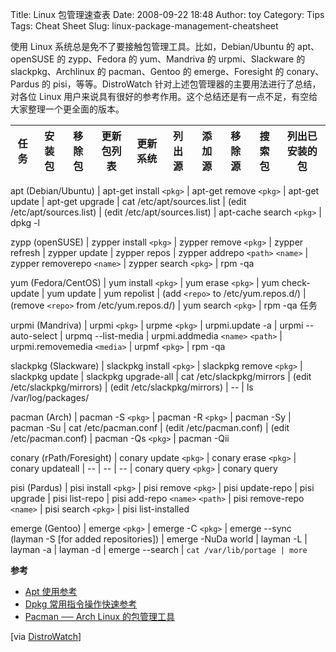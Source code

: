 Title: Linux 包管理速查表
Date: 2008-09-22 18:48
Author: toy
Category: Tips
Tags: Cheat Sheet
Slug: linux-package-management-cheatsheet

使用 Linux 系统总是免不了要接触包管理工具。比如，Debian/Ubuntu 的 apt、openSUSE 的 zypp、Fedora 的 yum、Mandriva 的 urpmi、Slackware 的 slackpkg、Archlinux 的 pacman、Gentoo 的 emerge、Foresight 的 conary、Pardus 的 pisi，等等。DistroWatch 针对上述包管理器的主要用法进行了总结，对各位 Linux 用户来说具有很好的参考作用。这个总结还是有一点不足，有空给大家整理一个更全面的版本。

<!-- PELICAN_END_SUMMARY -->

任务 | 安装包 | 移除包 | 更新包列表 | 更新系统 | 列出源 | 添加源 | 移除源 | 搜索包 | 列出已安装的包
---- | ------ | ------ | ---------- | -------- | ------ | ------ | ------ | ------ | --------------

apt (Debian/Ubuntu) | apt-get install `<pkg>` | apt-get remove `<pkg>` | apt-get update | apt-get upgrade | cat /etc/apt/sources.list | (edit /etc/apt/sources.list) | (edit /etc/apt/sources.list) | apt-cache search `<pkg>` | dpkg -l

zypp (openSUSE) | zypper install `<pkg>` | zypper remove `<pkg>` | zypper refresh | zypper update | zypper repos | zypper addrepo `<path>` `<name>` | zypper removerepo `<name>` | zypper search `<pkg>` | rpm -qa

yum (Fedora/CentOS) | yum install `<pkg>` | yum erase `<pkg>` | yum check-update | yum update | yum repolist | (add `<repo>` to /etc/yum.repos.d/) | (remove `<repo>` from /etc/yum.repos.d/) | yum search `<pkg>` | rpm -qa
任务

urpmi (Mandriva) | urpmi `<pkg>` | urpme `<pkg>` | urpmi.update -a | urpmi --auto-select | urpmq --list-media | urpmi.addmedia `<name>` `<path>` | urpmi.removemedia `<media>` | urpmf `<pkg>` | rpm -qa

slackpkg (Slackware) | slackpkg install `<pkg>` | slackpkg remove `<pkg>` | slackpkg update | slackpkg upgrade-all | cat /etc/slackpkg/mirrors | (edit /etc/slackpkg/mirrors) | (edit /etc/slackpkg/mirrors) | -- | ls /var/log/packages/

pacman (Arch) | pacman -S `<pkg>` | pacman -R `<pkg>` | pacman -Sy | pacman -Su | cat /etc/pacman.conf | (edit /etc/pacman.conf) | (edit /etc/pacman.conf) | pacman -Qs `<pkg>` | pacman -Qii

conary (rPath/Foresight) | conary update `<pkg>` | conary erase `<pkg>` | conary updateall | -- | -- | -- | conary query `<pkg>` | conary query

pisi (Pardus) | pisi install `<pkg>` | pisi remove `<pkg>` | pisi update-repo | pisi upgrade | pisi list-repo | pisi add-repo `<name>` `<path>` | pisi remove-repo `<name>` | pisi search `<pkg>` | pisi list-installed

emerge (Gentoo) | emerge `<pkg>` | emerge -C `<pkg>` | emerge --sync (layman -S [for added repositories]) | emerge -NuDa world | layman -L | layman -a | layman -d | emerge --search | `cat /var/lib/portage | more`

**参考**

-   [Apt 使用参考](http://linuxtoy.org/archives/apt_reference.html)
-   [Dpkg 常用指令操作快速参考](http://linuxtoy.org/archives/dpkg_reference.html)
-   [Pacman ── Arch Linux 的包管理工具](http://linuxtoy.org/archives/the-perfect-linux-desktop-arch-linux-2007-08-2-5.html)

[via [DistroWatch](http://distrowatch.com/weekly.php?issue=20080922)]

